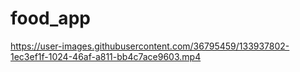 # food_app

https://user-images.githubusercontent.com/36795459/133937802-1ec3ef1f-1024-46af-a811-bb4c7ace9603.mp4
